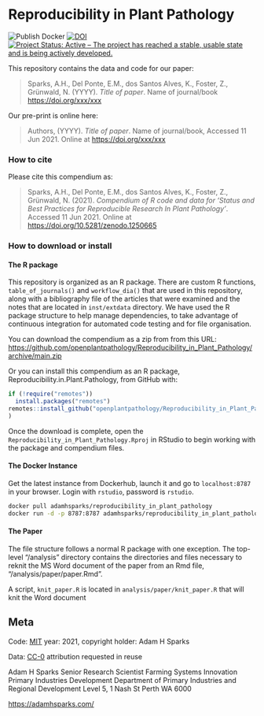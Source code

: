 
<!-- README.md is generated from README.Rmd. Please edit that file -->

# Reproducibility in Plant Pathology

![Publish
Docker](https://github.com/openplantpathology/Reproducibility_in_Plant_Pathology/workflows/Publish%20Docker/badge.svg)
[![DOI](https://zenodo.org/badge/62676177.svg)](https://zenodo.org/badge/latestdoi/62676177)
[![Project Status: Active – The project has reached a stable, usable
state and is being actively
developed.](http://www.repostatus.org/badges/latest/active.svg)](http://www.repostatus.org/#active)

This repository contains the data and code for our paper:

> Sparks, A.H., Del Ponte, E.M., dos Santos Alves, K., Foster, Z.,
> Grünwald, N. (YYYY). *Title of paper*. Name of journal/book
> <https://doi.org/xxx/xxx>

Our pre-print is online here:

> Authors, (YYYY). *Title of paper*. Name of journal/book, Accessed 11
> Jun 2021. Online at <https://doi.org/xxx/xxx>

### How to cite

Please cite this compendium as:

> Sparks, A.H., Del Ponte, E.M., dos Santos Alves, K., Foster, Z.,
> Grünwald, N. (2021). *Compendium of R code and data for ‘Status and
> Best Practices for Reproducible Research In Plant Pathology’*.
> Accessed 11 Jun 2021. Online at
> <https://doi.org/10.5281/zenodo.1250665>

### How to download or install

#### The R package

This repository is organized as an R package. There are custom R
functions, `table_of_journals()` and `workflow_dia()` that are used in
this repository, along with a bibliography file of the articles that
were examined and the notes that are located in `inst/extdata`
directory. We have used the R package structure to help manage
dependencies, to take advantage of continuous integration for automated
code testing and for file organisation.

You can download the compendium as a zip from from this URL:
<https://github.com/openplantpathology/Reproducibility_in_Plant_Pathology/archive/main.zip>

Or you can install this compendium as an R package,
Reproducibility.in.Plant.Pathology, from GitHub with:

``` r
if (!require("remotes"))
  install.packages("remotes")
remotes::install_github("openplantpathology/Reproducibility_in_Plant_Pathology"
)
```

Once the download is complete, open the
`Reproducibility_in_Plant_Pathology.Rproj` in RStudio to begin working
with the package and compendium files.

#### The Docker Instance

Get the latest instance from Dockerhub, launch it and go to
`localhost:8787` in your browser. Login with `rstudio`, password is
`rstudio`.

``` bash
docker pull adamhsparks/reproducibility_in_plant_pathology
docker run -d -p 8787:8787 adamhsparks/reproducibility_in_plant_pathology
```

#### The Paper

The file structure follows a normal R package with one exception. The
top-level “/analysis” directory contains the directories and files
necessary to reknit the MS Word document of the paper from an Rmd file,
“/analysis/paper/paper.Rmd”.

A script, `knit_paper.R` is located in `analysis/paper/knit_paper.R`
that will knit the Word document

## Meta

Code: [MIT](http://opensource.org/licenses/MIT) year: 2021, copyright
holder: Adam H Sparks

Data: [CC-0](http://creativecommons.org/publicdomain/zero/1.0/)
attribution requested in reuse

Adam H Sparks Senior Research Scientist Farming Systems Innovation
Primary Industries Development Department of Primary Industries and
Regional Development Level 5, 1 Nash St Perth WA 6000

<https://adamhsparks.com/>
